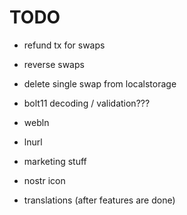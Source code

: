 TODO
==============

* refund tx for swaps
* reverse swaps
* delete single swap from localstorage
* bolt11 decoding / validation???
* webln
* lnurl

* marketing stuff
* nostr icon
* translations (after features are done)
